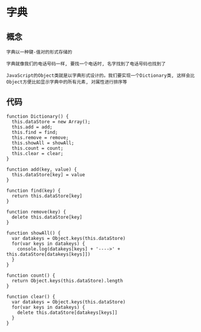 # 字典

## 概念
    字典以一种键-值对的形式存储的

    字典就像我们的电话号码一样, 要找一个电话时, 名字找到了电话号码也找到了

    JavaScript的Object类就是以字典形式设计的。我们要实现一个Dictionary类, 这样会比Object方便比如显示字典中的所有元素, 对属性进行排序等
  

## 代码

    function Dictionary() {
      this.dataStore = new Array();
      this.add = add;
      this.find = find;
      this.remove = remove;
      this.showAll = showAll;
      this.count = count;
      this.clear = clear;
    }

    function add(key, value) {
      this.dataStore[key] = value
    }

    function find(key) {
      return this.dataStore[key]
    }

    function remove(key) {
      delete this.dataStore[key]
    }

    function showAll() {
      var datakeys = Object.keys(this.dataStore)
      for(var keys in datakeys) {
        console.log(datakeys[keys] + '---->' + this.dataStore[datakeys[keys]])
      }
    }

    function count() {
      return Object.keys(this.dataStore).length
    }

    function clear() {
      var datakeys = Object.keys(this.dataStore)
      for(var keys in datakeys) {
        delete this.dataStore[datakeys[keys]]
      }
    }